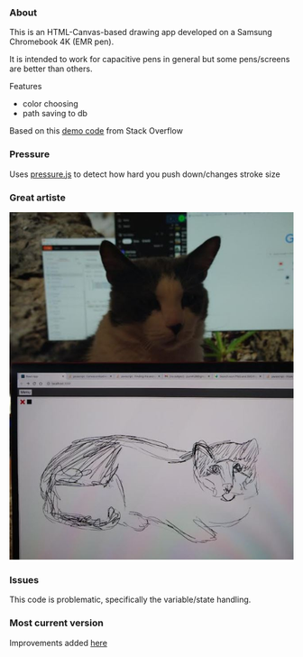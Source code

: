 ### About

This is an HTML-Canvas-based drawing app developed on a Samsung Chromebook 4K (EMR pen).

It is intended to work for capacitive pens in general but some pens/screens are better than others.

Features

- color choosing
- path saving to db

Based on this [demo code](https://stackoverflow.com/questions/2368784/draw-on-html5-canvas-using-a-mouse) from Stack Overflow

### Pressure

Uses [pressure.js](https://github.com/stuyam/pressure) to detect how hard you push down/changes stroke size

### Great artiste

<img src="./cat.JPG"/>

### Issues

This code is problematic, specifically the variable/state handling.

### Most current version

Improvements added [here](https://github.com/jdc-cunningham/cross-platform-app/tree/master/desktop)
